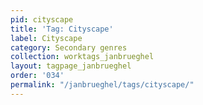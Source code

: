 ```yaml
---
pid: cityscape
title: 'Tag: Cityscape'
label: Cityscape
category: Secondary genres
collection: worktags_janbrueghel
layout: tagpage_janbrueghel
order: '034'
permalink: "/janbrueghel/tags/cityscape/"
---
```

